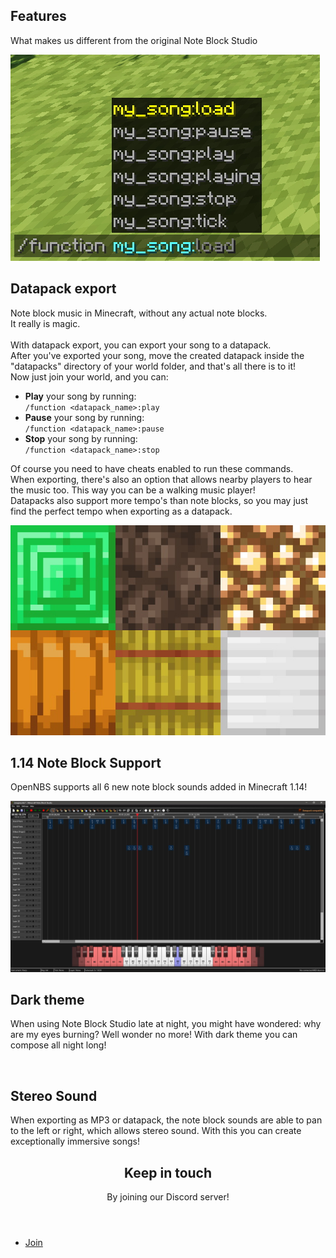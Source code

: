 <section id="banner">
	<h2>Features</h2>
	<p>What makes us different from the original Note Block Studio</p>
</section>
<section id="one" class="wrapper style2 special">
	<div class="container">
		<div class="row 100%">
			<div class="6u 12u$(xsmall)">
				<div class="image fit captioned">
					<img src="images/datapack_export.jpg" alt="" />
					<div class="caption">
						<h2>Datapack export</h2>
						<span style="text-align:left">
							<p>Note block music in Minecraft, without any actual note blocks.
							<br>
							It really is magic.
							<br>
							<br>
							With datapack export, you can export your song to a datapack.<br>After you've exported your song, move the created datapack inside the "datapacks" directory of your world folder, and that's all there is to it!<br> Now just join your world, and you can:</p>
							<ul>
								<li><strong>Play</strong> your song by running: <br><code>/function &lt;datapack_name&gt;:play</code></li>
								<li><strong>Pause</strong> your song by running: <br><code>/function &lt;datapack_name&gt;:pause</code></li>
								<li><strong>Stop</strong> your song by running: <br><code>/function &lt;datapack_name&gt;:stop</code></li>
							</ul>
							<p>Of course you need to have cheats enabled to run these commands.
								<br>
								When exporting, there's also an option that allows nearby players to hear the music too. This way you can be a walking music player!
								<br>
								Datapacks also support more tempo's than note blocks, so you may just find the perfect tempo when exporting as a datapack.
							</p>
						</span>
					</div>
				</div>
			</div>
			<div class="6u 12u$(xsmall)">
				<div class="image fit captioned">
					<img src="images/1.14.jpg" alt="" />
					<div class="caption">
						<h2>1.14 Note Block Support</h2>
						<p>OpenNBS supports all 6 new note block sounds added in Minecraft 1.14!</p>
					</div>			
				</div>
			</div>
			<div class="6u 12u$(xsmall)">
				<div class="image fit captioned">
					<img src="images/dark_theme.jpg" alt="" />
					<div class="caption">
						<h2>Dark theme</h2>
						<p>When using Note Block Studio late at night, you might have wondered: why are my eyes burning?
							Well wonder no more! With dark theme you can compose all night long!</p>
					</div>
				</div>
			</div>
			<div class="6u 12u$(xsmall)">
				<div class="image fit captioned">
					<img src="images/stereo_sound.gif" alt="" />
					<div class="caption">
						<h2>Stereo Sound</h2>
						<p>When exporting as MP3 or datapack, the note block sounds are able to pan to the left or right, which allows stereo sound. With this you can create exceptionally immersive songs!</p>
					</div>
				</div>
			</div>
		</div>
	</div>
</section>
<section id="two" class="wrapper style3 special">
	<div class="container">
		<header class="major">
			<h2>Keep in touch</h2>
			<p>By joining our Discord server!</p>
		</header>
		<ul class="actions">
			<li><a href="https://discord.gg/w35BqQp" class="button special big">Join</a></li>
		</ul>
	</div>
</section>